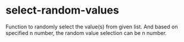 # select-random-values
Function to randomly select the value(s) from given list. And based on specified n number, the random value selection can be n number.
